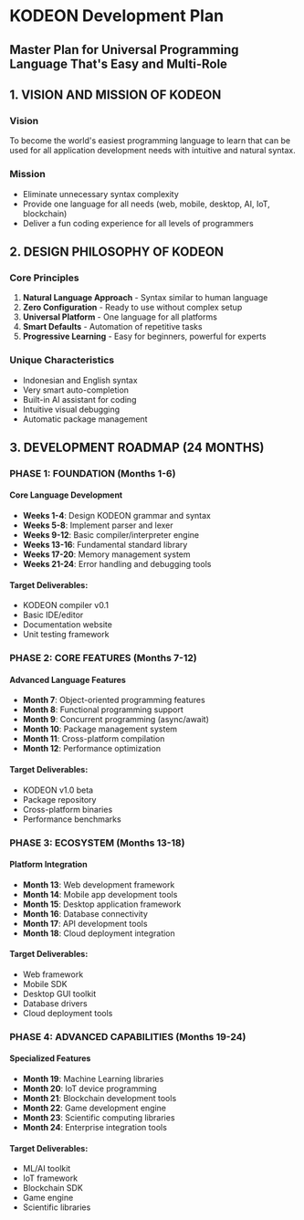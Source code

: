# KODEON Development Plan

## Master Plan for Universal Programming Language That's Easy and Multi-Role

## 1. VISION AND MISSION OF KODEON

### Vision

To become the world's easiest programming language to learn that can be used for all application development needs with intuitive and natural syntax.

### Mission

- Eliminate unnecessary syntax complexity
- Provide one language for all needs (web, mobile, desktop, AI, IoT, blockchain)
- Deliver a fun coding experience for all levels of programmers

## 2. DESIGN PHILOSOPHY OF KODEON

### Core Principles

1. **Natural Language Approach** - Syntax similar to human language
2. **Zero Configuration** - Ready to use without complex setup
3. **Universal Platform** - One language for all platforms
4. **Smart Defaults** - Automation of repetitive tasks
5. **Progressive Learning** - Easy for beginners, powerful for experts

### Unique Characteristics

- Indonesian and English syntax
- Very smart auto-completion
- Built-in AI assistant for coding
- Intuitive visual debugging
- Automatic package management

## 3. DEVELOPMENT ROADMAP (24 MONTHS)

### PHASE 1: FOUNDATION (Months 1-6)

#### Core Language Development

- **Weeks 1-4**: Design KODEON grammar and syntax
- **Weeks 5-8**: Implement parser and lexer
- **Weeks 9-12**: Basic compiler/interpreter engine
- **Weeks 13-16**: Fundamental standard library
- **Weeks 17-20**: Memory management system
- **Weeks 21-24**: Error handling and debugging tools

#### Target Deliverables:

- KODEON compiler v0.1
- Basic IDE/editor
- Documentation website
- Unit testing framework

### PHASE 2: CORE FEATURES (Months 7-12)

#### Advanced Language Features

- **Month 7**: Object-oriented programming features
- **Month 8**: Functional programming support
- **Month 9**: Concurrent programming (async/await)
- **Month 10**: Package management system
- **Month 11**: Cross-platform compilation
- **Month 12**: Performance optimization

#### Target Deliverables:

- KODEON v1.0 beta
- Package repository
- Cross-platform binaries
- Performance benchmarks

### PHASE 3: ECOSYSTEM (Months 13-18)

#### Platform Integration

- **Month 13**: Web development framework
- **Month 14**: Mobile app development tools
- **Month 15**: Desktop application framework
- **Month 16**: Database connectivity
- **Month 17**: API development tools
- **Month 18**: Cloud deployment integration

#### Target Deliverables:

- Web framework
- Mobile SDK
- Desktop GUI toolkit
- Database drivers
- Cloud deployment tools

### PHASE 4: ADVANCED CAPABILITIES (Months 19-24)

#### Specialized Features

- **Month 19**: Machine Learning libraries
- **Month 20**: IoT device programming
- **Month 21**: Blockchain development tools
- **Month 22**: Game development engine
- **Month 23**: Scientific computing libraries
- **Month 24**: Enterprise integration tools

#### Target Deliverables:

- ML/AI toolkit
- IoT framework
- Blockchain SDK
- Game engine
- Scientific libraries
